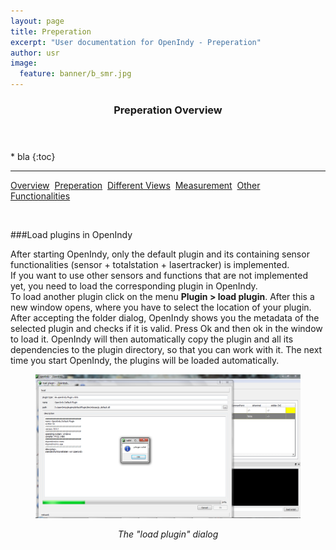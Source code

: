 ```yaml
---
layout: page
title: Preperation
excerpt: "User documentation for OpenIndy - Preperation"
author: usr
image:
  feature: banner/b_smr.jpg
---
```


<section id="table-of-contents" class="toc">
  <header>
    <h3>Preperation Overview</h3>
  </header>
<div id="drawer" markdown="1">
* bla
{:toc} 

</div>
</section><!-- /#table-of-contents -->

---

<a href="/documentation/docu-usr.html" class="btn">Overview</a>&nbsp;&nbsp;<a href="/documentation/docu-usr/preperation.html" class="btn btn-success">Preperation</a>&nbsp;&nbsp;<a href="/documentation/docu-usr/views.html" class="btn">Different Views</a>&nbsp;&nbsp;<a href="/documentation/docu-usr/measurement.html" class="btn">Measurement</a>&nbsp;&nbsp;<a href="/documentation/docu-usr/functionalities.html" class="btn">Other Functionalities</a>&nbsp;&nbsp;

<br>

###Load plugins in OpenIndy

After starting OpenIndy, only the default plugin and its containing sensor functionalities (sensor + totalstation + lasertracker) is implemented.<br>
If you want to use other sensors and functions that are not implemented yet, you need to load the corresponding plugin in OpenIndy.<br>
To load another plugin click on the menu **Plugin > load plugin**. After this a new window opens, where you have to select the location of your plugin. After accepting the folder dialog, OpenIndy shows you the metadata of the selected plugin and checks if it is valid. Press Ok and then ok in the window to load it. OpenIndy will then automatically copy the plugin and all its dependencies to the plugin directory, so that you can work with it.
The next time you start OpenIndy, the plugins will be loaded automatically.
<figure >
	<a href="../images/usr/loadPlugin.png"><img src="/documentation/images/usr/loadPlugin.png"></a> 
	<p align="middle"><i>The "load plugin" dialog</i></p>
</figure>
